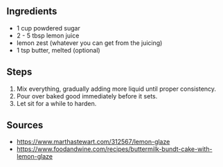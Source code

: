 ## Ingredients

* 1 cup powdered sugar
* 2 - 5 tbsp lemon juice
* lemon zest (whatever you can get from the juicing)
* 1 tsp butter, melted (optional)

## Steps

1. Mix everything, gradually adding more liquid until proper consistency. 
1. Pour over baked good immediately before it sets.
1. Let sit for a while to harden.

## Sources
* https://www.marthastewart.com/312567/lemon-glaze
* https://www.foodandwine.com/recipes/buttermilk-bundt-cake-with-lemon-glaze
